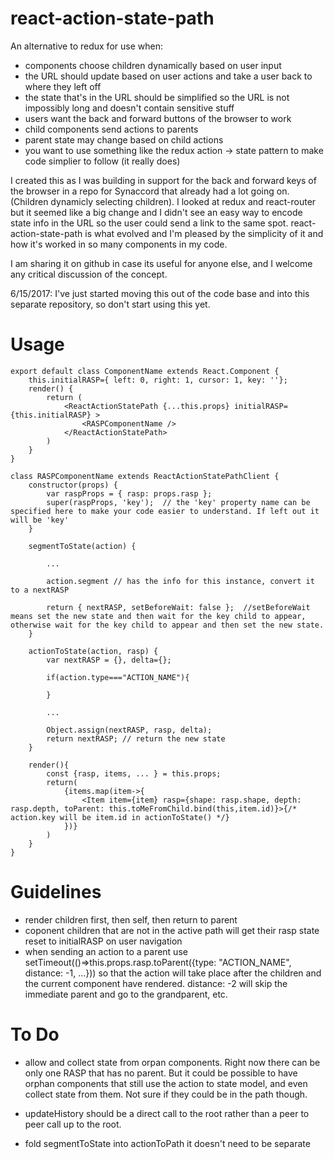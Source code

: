 # react-action-state-path
An alternative to redux for use when: 
* components choose children dynamically based on user input
* the URL should update based on user actions and take a user back to where they left off
* the state that's in the URL should be simplified so the URL is not impossibly long and doesn't contain sensitive stuff
* users want the back and forward buttons of the browser to work
* child components send actions to parents
* parent state may change based on child actions
* you want to use something like the redux action -> state pattern to make code simplier to follow (it really does)

I created this as I was building in support for the back and forward keys of the browser in a repo for Synaccord that already had a lot going on.  (Children dynamicly selecting children). I looked at redux and react-router but it seemed like a big change and I didn't see an easy way to encode state info in the URL so the user could send a link to the same spot.  react-action-state-path is what evolved and I'm pleased by the simplicity of it and how it's worked in so many components in my code.  

I am sharing it on github in case its useful for anyone else, and I welcome any critical discussion of the concept.  


6/15/2017: I've just started moving this out of the code base and into this separate repository, so don't start using this yet.

# Usage

    export default class ComponentName extends React.Component {
        this.initialRASP={ left: 0, right: 1, cursor: 1, key: ''};
        render() {
            return (
                <ReactActionStatePath {...this.props} initialRASP={this.initialRASP} >
                    <RASPComponentName />
                </ReactActionStatePath>
            )
        }
    }

    class RASPComponentName extends ReactActionStatePathClient {
        constructor(props) {
            var raspProps = { rasp: props.rasp };
            super(raspProps, 'key');  // the 'key' property name can be specified here to make your code easier to understand. If left out it will be 'key'
        }

        segmentToState(action) {

            ...

            action.segment // has the info for this instance, convert it to a nextRASP

            return { nextRASP, setBeforeWait: false };  //setBeforeWait means set the new state and then wait for the key child to appear, otherwise wait for the key child to appear and then set the new state.
        }
        
        actionToState(action, rasp) {
            var nextRASP = {}, delta={};

            if(action.type==="ACTION_NAME"){
                
            }

            ...

            Object.assign(nextRASP, rasp, delta);
            return nextRASP; // return the new state
        }

        render(){
            const {rasp, items, ... } = this.props;
            return(
                {items.map(item->{
                    <Item item={item} rasp={shape: rasp.shape, depth: rasp.depth, toParent: this.toMeFromChild.bind(this,item.id)}>{/* action.key will be item.id in actionToState() */}
                })}
            )
        }
    }

# Guidelines

* render children first, then self, then return to parent
* coponent children that are not in the active path will get their rasp state reset to initialRASP on user navigation
* when sending an action to a parent use setTimeout(()=>this.props.rasp.toParent({type: "ACTION_NAME", distance: -1, ...})) so that the action will take place after the children and the current component have rendered. distance: -2 will skip the immediate parent and go to the grandparent, etc.


# To Do
* allow and collect state from orpan components. Right now there can be only one RASP that has no parent. But it could be possible to have orphan components that still use the action to state model, and even collect state from them.  Not sure if they could be in the path though.

* updateHistory should be a direct call to the root rather than a peer to peer call up to the root.

* fold segmentToState into actionToPath it doesn't need to be separate

